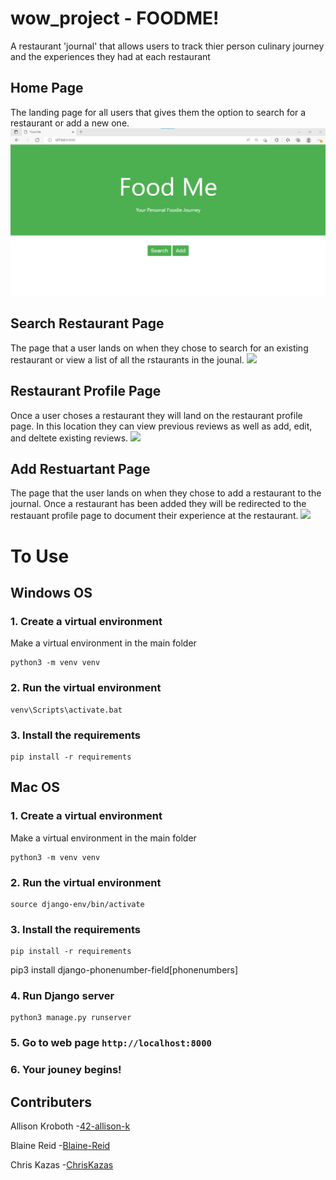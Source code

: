 # wow_project - FOODME!
A restaurant 'journal' that allows users to track thier person culinary journey and the experiences they had at each restaurant

## Home Page
The landing page for all users that gives them the option to search for a restaurant or add a new one.
![](Screenshots\home_page.jpg)

## Search Restaurant Page
The page that a user lands on when they chose to search for an existing restaurant or view a list of all the rstaurants in the jounal.
![](Screenshots\search_restaurants-page.jpg)

## Restaurant Profile Page
Once a user choses a restaurant they will land on the restaurant profile page. In this location they can view previous reviews as well as add, edit, and deltete existing reviews.
![](Screenshots\restaurant_profile-page.jpg)

## Add Restuartant Page
The page that the user lands on when they chose to add a restaurant to the journal. Once a restaurant has been added they will be redirected to the restauant profile page to document their experience at the restaurant.
![](Screenshots\add-restaurant_page.jpg)




# To Use

## Windows OS

### 1. Create a virtual environment

Make a virtual environment in the main folder

```
python3 -m venv venv
```

### 2. Run the virtual environment

```
venv\Scripts\activate.bat
```

### 3. Install the requirements

```
pip install -r requirements
```

## Mac OS
### 1. Create a virtual environment

Make a virtual environment in the main folder

```
python3 -m venv venv
```

### 2. Run the virtual environment

```
source django-env/bin/activate
```

### 3. Install the requirements

```
pip install -r requirements
```

pip3 install django-phonenumber-field[phonenumbers]

### 4. Run Django server

```
python3 manage.py runserver
```

### 5. Go to web page `http://localhost:8000`

### 6. Your jouney begins!


## Contributers

Allison Kroboth 
-[42-allison-k](https://github.com/42-allison-k)

Blaine Reid
-[Blaine-Reid](https://github.com/Blaine-Reid)

Chris Kazas
-[ChrisKazas](https://github.com/ChrisKazas)
